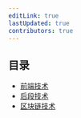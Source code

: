 ```yaml
---
editLink: true
lastUpdated: true
contributors: true
---
```

## 目录
- [前端技术](./front)
- [后段技术](./back)
- [区块链技术](./blockchain)
